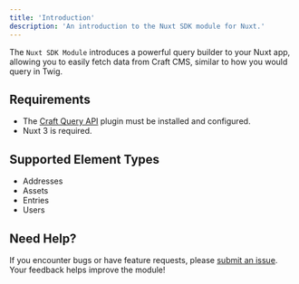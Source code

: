 ```yaml
---
title: 'Introduction'
description: 'An introduction to the Nuxt SDK module for Nuxt.'
---
```


The `Nuxt SDK Module` introduces a powerful query builder to your Nuxt app, allowing you to easily fetch data from Craft CMS, 
similar to how you would query in Twig.

## Requirements

- The [Craft Query API](/libraries/craft-query-api) plugin must be installed and configured.
- Nuxt 3 is required.

## Supported Element Types

- Addresses
- Assets
- Entries
- Users

## Need Help?

If you encounter bugs or have feature requests, please [submit an issue](https://github.com/samuelreichor/nuxt-craftcms/issues/new). Your feedback helps improve the module!